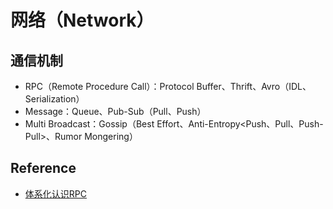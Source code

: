 # 网络（Network）

## 通信机制

* RPC（Remote Procedure Call）：Protocol Buffer、Thrift、Avro（IDL、Serialization）
* Message：Queue、Pub-Sub（Pull、Push）
* Multi Broadcast：Gossip（Best Effort、Anti-Entropy<Push、Pull、Push-Pull>、Rumor Mongering）

## Reference

- [体系化认识RPC](http://www.infoq.com/cn/articles/get-to-know-rpc)